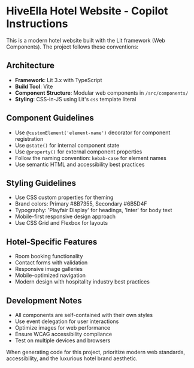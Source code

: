 <!-- Use this file to provide workspace-specific custom instructions to Copilot. For more details, visit https://code.visualstudio.com/docs/copilot/copilot-customization#_use-a-githubcopilotinstructionsmd-file -->

# HiveElla Hotel Website - Copilot Instructions

This is a modern hotel website built with the Lit framework (Web Components). The project follows these conventions:

## Architecture

- **Framework**: Lit 3.x with TypeScript
- **Build Tool**: Vite
- **Component Structure**: Modular web components in `/src/components/`
- **Styling**: CSS-in-JS using Lit's `css` template literal

## Component Guidelines

- Use `@customElement('element-name')` decorator for component registration
- Use `@state()` for internal component state
- Use `@property()` for external component properties
- Follow the naming convention: `kebab-case` for element names
- Use semantic HTML and accessibility best practices

## Styling Guidelines

- Use CSS custom properties for theming
- Brand colors: Primary #8B7355, Secondary #6B5D4F
- Typography: 'Playfair Display' for headings, 'Inter' for body text
- Mobile-first responsive design approach
- Use CSS Grid and Flexbox for layouts

## Hotel-Specific Features

- Room booking functionality
- Contact forms with validation
- Responsive image galleries
- Mobile-optimized navigation
- Modern design with hospitality industry best practices

## Development Notes

- All components are self-contained with their own styles
- Use event delegation for user interactions
- Optimize images for web performance
- Ensure WCAG accessibility compliance
- Test on multiple devices and browsers

When generating code for this project, prioritize modern web standards, accessibility, and the luxurious hotel brand aesthetic.
